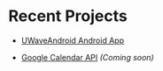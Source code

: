 # Recent Projects

- [UWaveAndroid Android App](https://chrisoung1.github.io/work/)

- [Google Calendar API](https://developers.google.com/calendar/) _(Coming soon)_




